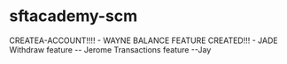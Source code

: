 # sftacademy-scm

CREATEA-ACCOUNT!!!! - WAYNE
BALANCE FEATURE CREATED!!! - JADE
Withdraw feature -- Jerome
Transactions feature --Jay 

